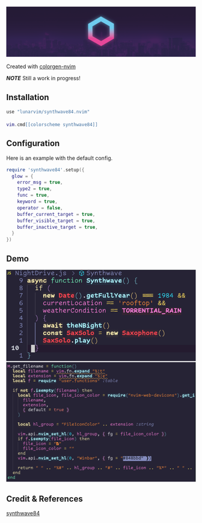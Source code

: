 ![banner](./assets/banner.png)

Created with [colorgen-nvim](https://github.com/ChristianChiarulli/colorgen-nvim)

***NOTE*** Still a work in progress!

## Installation

```lua
use "lunarvim/synthwave84.nvim"

vim.cmd[[colorscheme synthwave84]] 
```

## Configuration
Here is an example with the default config. 

```lua
require 'synthwave84'.setup({
  glow = {
    error_msg = true,
    type2 = true,
    func = true,
    keyword = true,
    operator = false,
    buffer_current_target = true,
    buffer_visible_target = true,
    buffer_inactive_target = true,
  }
})
```

## Demo

![1](./assets/demo1.png) 
![2](./assets/demo2.png) 

## Credit & References

[synthwave84](https://github.com/robb0wen/synthwave-vscode)
